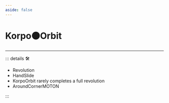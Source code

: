 ```yaml
---
aside: false
---
```

# Korpo🟠Orbit

---

<!-- =================================================== -->
<!-- =================================================== -->
<!-- =================================================== -->
<!-- =================================================== -->
<!-- =================================================== -->
::: details 🛠

- Revolution
- HandSlide
- KorpoOrbit rarely completes a full revolution
- AroundCornerMOTON

:::

